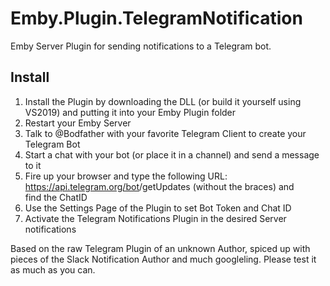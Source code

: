 # Emby.Plugin.TelegramNotification

Emby Server Plugin for sending notifications to a Telegram bot.

## Install
1. Install the Plugin by downloading the DLL (or build it yourself using VS2019) and putting it into your Emby Plugin folder
2. Restart your Emby Server
3. Talk to @Bodfather with your favorite Telegram Client to create your Telegram Bot
4. Start a chat with your bot (or place it in a channel) and send a message to it
5. Fire up your browser and type the following URL: https://api.telegram.org/bot<BotTokenGoesHere>/getUpdates (without the braces) and   
   find the ChatID 
6. Use the Settings Page of the Plugin to set Bot Token and Chat ID
7. Activate the Telegram Notifications Plugin in the desired Server notifications

Based on the raw Telegram Plugin of an unknown Author, spiced up with pieces of the Slack Notification Author and much googleling.
Please test it as much as you can. 
